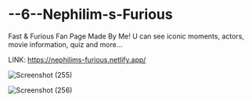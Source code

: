 # --6--Nephilim-s-Furious

Fast & Furious Fan Page Made By Me!
U can see iconic moments, actors, movie information, quiz and more...

LINK: https://nephilims-furious.netlify.app/

![Screenshot (255)](https://user-images.githubusercontent.com/105174357/204760454-c9d82811-3669-4ea2-86c3-c75409b8958b.png)

![Screenshot (256)](https://user-images.githubusercontent.com/105174357/204760486-505b7bd4-6fd8-4a75-9880-434a72b61962.png)
